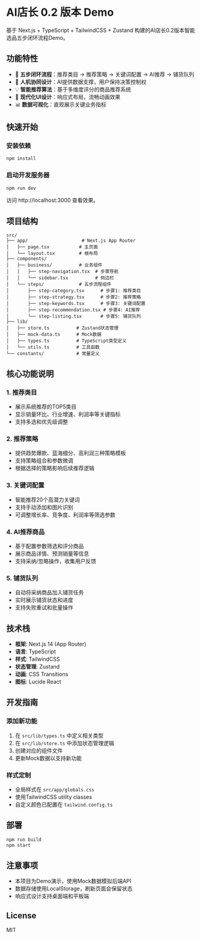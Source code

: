 # AI店长 0.2 版本 Demo

基于 Next.js + TypeScript + TailwindCSS + Zustand 构建的AI店长0.2版本智能选品五步闭环流程Demo。

## 功能特性

- 🎯 **五步闭环流程**：推荐类目 → 推荐策略 → 关键词配置 → AI推荐 → 铺货队列
- 🤖 **人机协同设计**：AI提供数据支撑，用户保持决策控制权
- 💡 **智能推荐算法**：基于多维度评分的商品推荐系统
- 🎨 **现代化UI设计**：响应式布局，流畅动画效果
- 📊 **数据可视化**：直观展示关键业务指标

## 快速开始

### 安装依赖

```bash
npm install
```

### 启动开发服务器

```bash
npm run dev
```

访问 http://localhost:3000 查看效果。

## 项目结构

```
src/
├── app/                    # Next.js App Router
│   ├── page.tsx           # 主页面
│   └── layout.tsx         # 根布局
├── components/            
│   ├── business/          # 业务组件
│   │   ├── step-navigation.tsx  # 步骤导航
│   │   └── sidebar.tsx          # 侧边栏
│   └── steps/             # 五步流程组件
│       ├── step-category.tsx      # 步骤1: 推荐类目
│       ├── step-strategy.tsx      # 步骤2: 推荐策略
│       ├── step-keywords.tsx      # 步骤3: 关键词配置
│       ├── step-recommendation.tsx # 步骤4: AI推荐
│       └── step-listing.tsx       # 步骤5: 铺货队列
├── lib/                   
│   ├── store.ts          # Zustand状态管理
│   ├── mock-data.ts      # Mock数据
│   ├── types.ts          # TypeScript类型定义
│   └── utils.ts          # 工具函数
└── constants/            # 常量定义
```

## 核心功能说明

### 1. 推荐类目
- 展示系统推荐的TOP5类目
- 显示销量环比、行业增速、利润率等关键指标
- 支持多选和优先级调整

### 2. 推荐策略
- 提供趋势爆款、蓝海细分、高利润三种策略模板
- 支持策略组合和参数微调
- 根据选择的策略影响后续推荐逻辑

### 3. 关键词配置
- 智能推荐20个高潜力关键词
- 支持手动添加和图片识别
- 可调整增长率、竞争度、利润率等筛选参数

### 4. AI推荐商品
- 基于配置参数筛选和评分商品
- 展示商品详情、预测销量等信息
- 支持采纳/忽略操作，收集用户反馈

### 5. 铺货队列
- 自动将采纳商品加入铺货任务
- 实时展示铺货状态和进度
- 支持失败重试和批量操作

## 技术栈

- **框架**: Next.js 14 (App Router)
- **语言**: TypeScript
- **样式**: TailwindCSS
- **状态管理**: Zustand
- **动画**: CSS Transitions
- **图标**: Lucide React

## 开发指南

### 添加新功能

1. 在 `src/lib/types.ts` 中定义相关类型
2. 在 `src/lib/store.ts` 中添加状态管理逻辑
3. 创建对应的组件文件
4. 更新Mock数据以支持新功能

### 样式定制

- 全局样式在 `src/app/globals.css`
- 使用TailwindCSS utility classes
- 自定义颜色已配置在 `tailwind.config.ts`

## 部署

```bash
npm run build
npm start
```

## 注意事项

- 本项目为Demo演示，使用Mock数据模拟后端API
- 数据存储使用LocalStorage，刷新页面会保留状态
- 响应式设计支持桌面端和平板端

## License

MIT
